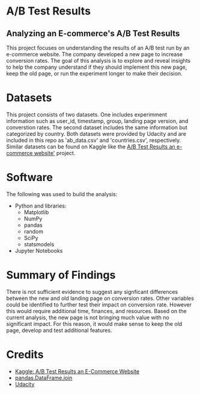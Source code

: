 # A/B Test Results
## Analyzing an E-commerce's A/B Test Results 
This project focuses on understanding the results of an A/B test run by an e-commerce website. The company developed a new page to increase conversion rates. The goal of this analysis is to explore and reveal insights to help the company understand if they should implement this new page, keep the old page, or run the experiment longer to make their decision.

# Datasets
This project consists of two datasets. One includes experimment information such as user_id, timestamp, group, landing page version, and converstion rates. The second dataset includes the same information but categorized by country. Both datasets were provided by Udacity and are included in this repo as 'ab_data.csv' and 'countries.csv', respectively. Similar datasets can be found on Kaggle like the [A/B Test Results an e-commerce website'](https://www.kaggle.com/brittoh/a-b-test-results-an-e-commerce-website/notebook#A/B-Test-Results-an-e-commerce-website) project.

# Software
The following was used to build the analysis:
* Python and libraries:
  * Matplotlib
  * NumPy
  * pandas
  * random
  * SciPy
  * statsmodels
* Jupyter Notebooks

# Summary of Findings
There is not sufficient evidence to suggest any signficant differences between the new and old landing page on conversion rates. Other variables could be identified to further test their impact on conversion rate. However this would require additional time, finances, and resources. Based on the current analysis, the new page is not bringing much value with no significant impact. For this reason, it would make sense to keep the old page, develop and test additional features.

# Credits
* [Kaggle: A/B Test Results an E-Commerce Website](https://www.kaggle.com/brittoh/a-b-test-results-an-e-commerce-website/notebook#A/B-Test-Results-an-e-commerce-website)
* [pandas.DataFrame.join](https://pandas.pydata.org/pandas-docs/stable/reference/api/pandas.DataFrame.join.html)
* [Udacity](https://www.udacity.com/course/data-analyst-nanodegree--nd002)
